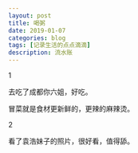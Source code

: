 ```yaml
---
layout: post
title: 喝粥
date: 2019-01-07
categories: blog
tags: [记录生活的点点滴滴]
description: 流水账
---
```


1 

去吃了成都你六姐，好吃。

冒菜就是食材更新鲜的，更辣的麻辣烫。

2

看了袁浩妹子的照片，很好看，值得舔。




